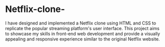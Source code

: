 # Netflix-clone-
I have designed and implemented a Netflix clone using HTML and CSS to replicate the popular streaming platform's user interface. 
This project aims to showcase my skills in front-end web development and provide a visually appealing and responsive experience similar to the original Netflix website.
